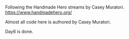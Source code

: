 Following the Handmade Hero streams by Casey Muratori. https://www.handmadehero.org/

Almost all code here is authored by Casey Muratori.

Day6 is done.
